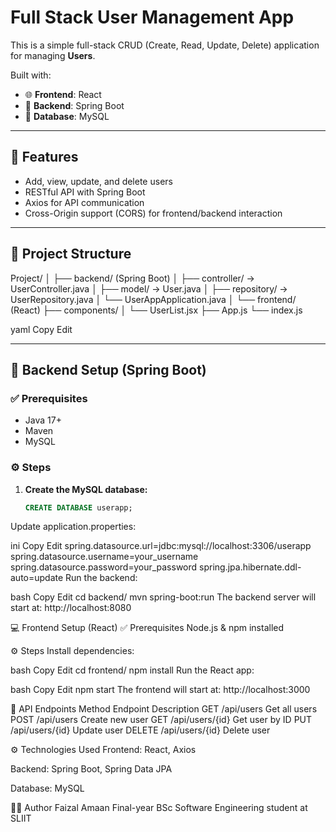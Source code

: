 # Full Stack User Management App

This is a simple full-stack CRUD (Create, Read, Update, Delete) application for managing **Users**.

Built with:

- 🌐 **Frontend**: React
- 🔧 **Backend**: Spring Boot
- 💾 **Database**: MySQL

---

## 🚀 Features

- Add, view, update, and delete users
- RESTful API with Spring Boot
- Axios for API communication
- Cross-Origin support (CORS) for frontend/backend interaction

---

## 📁 Project Structure

Project/
│
├── backend/ (Spring Boot)
│ ├── controller/ → UserController.java
│ ├── model/ → User.java
│ ├── repository/ → UserRepository.java
│ └── UserAppApplication.java
│
└── frontend/ (React)
├── components/
│ └── UserList.jsx
├── App.js
└── index.js

yaml
Copy
Edit

---

## 🔧 Backend Setup (Spring Boot)

### ✅ Prerequisites

- Java 17+
- Maven
- MySQL

### ⚙️ Steps

1. **Create the MySQL database:**
   ```sql
   CREATE DATABASE userapp;
Update application.properties:

ini
Copy
Edit
spring.datasource.url=jdbc:mysql://localhost:3306/userapp
spring.datasource.username=your_username
spring.datasource.password=your_password
spring.jpa.hibernate.ddl-auto=update
Run the backend:

bash
Copy
Edit
cd backend/
mvn spring-boot:run
The backend server will start at:
http://localhost:8080

💻 Frontend Setup (React)
✅ Prerequisites
Node.js & npm installed

⚙️ Steps
Install dependencies:

bash
Copy
Edit
cd frontend/
npm install
Run the React app:

bash
Copy
Edit
npm start
The frontend will start at:
http://localhost:3000

🔗 API Endpoints
Method	Endpoint	Description
GET	/api/users	Get all users
POST	/api/users	Create new user
GET	/api/users/{id}	Get user by ID
PUT	/api/users/{id}	Update user
DELETE	/api/users/{id}	Delete user

⚙️ Technologies Used
Frontend: React, Axios

Backend: Spring Boot, Spring Data JPA

Database: MySQL

🙋‍♂️ Author
Faizal Amaan
Final-year BSc Software Engineering student at SLIIT